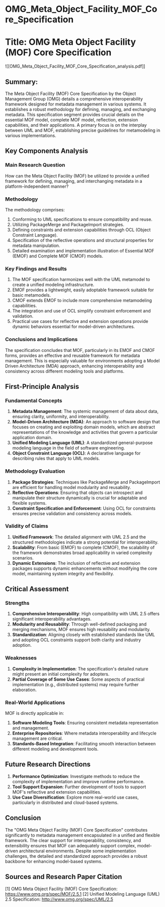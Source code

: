 # OMG_Meta_Object_Facility_MOF_Core_Specification

# Title: OMG Meta Object Facility (MOF) Core Specification
![[OMG_Meta_Object_Facility_MOF_Core_Specification_analysis.pdf]]

## Summary:
The Meta Object Facility (MOF) Core Specification by the Object Management Group (OMG) details a comprehensive interoperability framework designed for metadata management in various systems. It establishes a robust methodology for defining, managing, and exchanging metadata. This specification segment provides crucial details on the essential MOF model, complete MOF model, reflection, extension capabilities, and their applications. A primary focus is on the interplay between UML and MOF, establishing precise guidelines for metamodeling in various implementations.

## Key Components Analysis

### Main Research Question
How can the Meta Object Facility (MOF) be utilized to provide a unified framework for defining, managing, and interchanging metadata in a platform-independent manner?

### Methodology
The methodology comprises:
1. Conforming to UML specifications to ensure compatibility and reuse.
2. Utilizing PackageMerge and PackageImport strategies.
3. Defining constraints and extension capabilities through OCL (Object Constraint Language).
4. Specification of the reflective operations and structural properties for metadata manipulation.
5. Detailed examination and implementation illustration of Essential MOF (EMOF) and Complete MOF (CMOF) models.

### Key Findings and Results
1. The MOF specification harmonizes well with the UML metamodel to create a unified modeling infrastructure.
2. EMOF provides a lightweight, easily adoptable framework suitable for basic metamodels.
3. CMOF extends EMOF to include more comprehensive metamodeling capabilities.
4. The integration and use of OCL simplify constraint enforcement and validation.
5. Practical use cases for reflective and extension operations provide dynamic behaviors essential for model-driven architectures.

### Conclusions and Implications
The specification concludes that MOF, particularly in its EMOF and CMOF forms, provides an effective and reusable framework for metadata management. This is especially valuable for environments adopting a Model Driven Architecture (MDA) approach, enhancing interoperability and consistency across different modeling tools and platforms.

## First-Principle Analysis

### Fundamental Concepts
1. **Metadata Management**: The systemic management of data about data, ensuring clarity, uniformity, and interoperability.
2. **Model-Driven Architecture (MDA)**: An approach to software design that focuses on creating and exploiting domain models, which are abstract representations of the knowledge and activities that govern a particular application domain.
3. **Unified Modeling Language (UML)**: A standardized general-purpose modeling language in the field of software engineering.
4. **Object Constraint Language (OCL)**: A declarative language for describing rules that apply to UML models.

### Methodology Evaluation
1. **Package Strategies**: Techniques like PackageMerge and PackageImport are efficient for handling model modularity and reusability.
2. **Reflective Operations**: Ensuring that objects can introspect and manipulate their structure dynamically is crucial for adaptable and flexible systems.
3. **Constraint Specification and Enforcement**: Using OCL for constraints ensures precise validation and consistency across models.

### Validity of Claims
1. **Unified Framework**: The detailed alignment with UML 2.5 and the structured methodologies indicate a strong potential for interoperability.
2. **Scalability**: From basic (EMOF) to complete (CMOF), the scalability of the framework demonstrates broad applicability in varied complexity scenarios.
3. **Dynamic Extensions**: The inclusion of reflective and extension packages supports dynamic enhancements without modifying the core model, maintaining system integrity and flexibility.

## Critical Assessment

### Strengths
1. **Comprehensive Interoperability**: High compatibility with UML 2.5 offers significant interoperability advantages.
2. **Modularity and Reusability**: Through well-defined packaging and merging mechanisms, MOF ensures high reusability and modularity.
3. **Standardization**: Aligning closely with established standards like UML and adopting OCL constraints support both clarity and industry adoption.

### Weaknesses
1. **Complexity in Implementation**: The specification's detailed nature might present an initial complexity for adopters.
2. **Partial Coverage of Some Use Cases**: Some aspects of practical implementation (e.g., distributed systems) may require further elaboration.

### Real-World Applications
MOF is directly applicable in:
1. **Software Modeling Tools**: Ensuring consistent metadata representation and management.
2. **Enterprise Repositories**: Where metadata interoperability and lifecycle management are critical.
3. **Standards-Based Integration**: Facilitating smooth interaction between different modeling and development tools.

## Future Research Directions
1. **Performance Optimization**: Investigate methods to reduce the complexity of implementation and improve runtime performance.
2. **Tool Support Expansion**: Further development of tools to support MOF's reflective and extension capabilities.
3. **Use Case Diversification**: Explore more real-world use cases, particularly in distributed and cloud-based systems.

## Conclusion
The "OMG Meta Object Facility (MOF) Core Specification" contributes significantly to metadata management encapsulated in a unified and flexible framework. The clear support for interoperability, consistency, and extensibility ensures that MOF can adequately support complex, model-driven architectural environments. Despite some implementation challenges, the detailed and standardized approach provides a robust backbone for enhancing model-based systems.

## Sources and Research Paper Citation
[1] OMG Meta Object Facility (MOF) Core Specification: https://www.omg.org/spec/MOF/2.5.1
[2] Unified Modeling Language (UML) 2.5 Specification: http://www.omg.org/spec/UML/2.5
